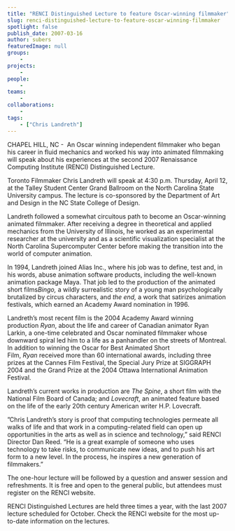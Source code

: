 ```yaml
---
title: "RENCI Distinguished Lecture to feature Oscar-winning filmmaker"
slug: renci-distinguished-lecture-to-feature-oscar-winning-filmmaker
spotlight: false
publish_date: 2007-03-16
author: subers
featuredImage: null
groups:
    - 
projects:
    - 
people:
    - 
teams: 
    - 
collaborations:
    - 
tags:
    - ["Chris Landreth"]
---
```

CHAPEL HILL, NC -  An Oscar winning independent filmmaker who began his career in fluid mechanics and worked his way into animated filmmaking will speak about his experiences at the second 2007 Renaissance Computing Institute (RENCI) Distinguished Lecture.

<!--more-->

Toronto Filmmaker Chris Landreth will speak at 4:30 p.m. Thursday, April 12, at the Talley Student Center Grand Ballroom on the North Carolina State University campus. The lecture is co-sponsored by the Department of Art and Design in the NC State College of Design.

Landreth followed a somewhat circuitous path to become an Oscar-winning animated filmmaker. After receiving a degree in theoretical and applied mechanics from the University of Illinois, he worked as an experimental researcher at the university and as a scientific visualization specialist at the North Carolina Supercomputer Center before making the transition into the world of computer animation.

In 1994, Landreth joined Alias Inc., where his job was to define, test and, in his words, abuse animation software products, including the well-known animation package Maya. That job led to the production of the animated short films<em>Bingo, </em>a wildly surrealistic story of a young man psychologically brutalized by circus characters, and <em>the end, </em>a work that satirizes animation festivals, which earned an Academy Award nomination in 1996<em>.</em>

Landreth’s most recent film is the 2004 Academy Award winning production <em>Ryan</em>, about the life and career of Canadian animator Ryan Larkin, a one-time celebrated and Oscar nominated filmmaker whose downward spiral led him to a life as a panhandler on the streets of Montreal. In addition to winning the Oscar for Best Animated Short Film, <em>Ryan </em>received more than 60 international awards, including three prizes at the Cannes Film Festival, the Special Jury Prize at SIGGRAPH 2004 and the Grand Prize at the 2004 Ottawa International Animation Festival.

Landreth’s current works in production are <em>The Spine</em>, a short film with the National Film Board of Canada; and <em>Lovecraft</em>, an animated feature based on the life of the early 20th century American writer H.P. Lovecraft.

”Chris Landreth’s story is proof that computing technologies permeate all walks of life and that work in a computing-related field can open up opportunities in the arts as well as in science and technology,” said RENCI Director Dan Reed. “He is a great example of someone who uses technology to take risks, to communicate new ideas, and to push his art form to a new level. In the process, he inspires a new generation of filmmakers.”

The one-hour lecture will be followed by a question and answer session and refreshments. It is free and open to the general public, but attendees must register on the RENCI website.

RENCI Distinguished Lectures are held three times a year, with the last 2007 lecture scheduled for October. Check the RENCI website for the most up-to-date information on the lectures.
